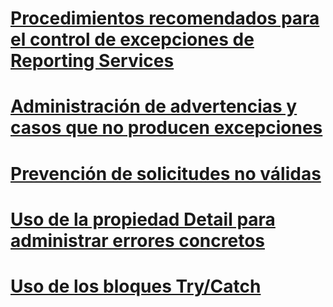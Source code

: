 # [Procedimientos recomendados para el control de excepciones de Reporting Services](best-practices-for-reporting-services-exception-handling.md)
# [Administración de advertencias y casos que no producen excepciones](handling-warnings-and-cases-that-do-not-cause-exceptions.md)
# [Prevención de solicitudes no válidas](preventing-invalid-requests.md)
# [Uso de la propiedad Detail para administrar errores concretos](using-the-detail-property-to-handle-specific-errors.md)
# [Uso de los bloques Try/Catch](using-try-and-catch-blocks.md)
